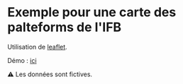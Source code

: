 # Exemple pour une carte des palteforms de l'IFB

Utilisation de [leaflet](https://leafletjs.com/).

Démo : [ici](https://ifb-elixirfr.github.io/map_ifb_website/)

:warning: Les données sont fictives.
